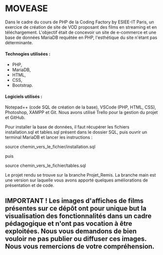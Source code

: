 # MOVEASE

Dans le cadre du cours de PHP de la Coding Factory by ESIEE-IT Paris, un exercice de création de site de VOD proposant des films en streaming et en téléchargement.
L'objectif était de concevoir un site de e-commerce et une base de données MariaDB requêtée en PHP, l'esthétique du site n'étant pas déterminante.


#### Technogies utilisées : 
- PHP, 
- MariaDB,
- HTML, 
- CSS, 
- Bootstrap.


#### Logiciels utilisés :
Notepad++ (code SQL de création de la base), VSCode (PHP, HTML, CSS), Photoshop, XAMPP et Git.
Nous avons utilisé Trello pour la gestion du projet et GitHub.

Pour installer la base de données, il faut récupérer les fichiers installation.sql et tables.sql présent dans le dossier SQL, puis ouvrir un terminal MariaDB et lancer les instructions :

source chemin_vers_le_fichier/installation.sql

puis

source chemin_vers_le_fichier/tables.sql

Le projet rendu se trouve sur la branche Projet_Remis. La branche main est une version sur laquelle vous avons apporté quelques améliorations de présentation et de code.

## IMPORTANT ! Les images d'affiches de films présentes sur ce dépôt ont pour unique but la visualisation des fonctionnalités dans un cadre pédagogique et n'ont pas vocation à être exploitées. Nous vous demandons de bien vouloir ne pas publier ou diffuser ces images. Nous vous remercions de votre compréhension.